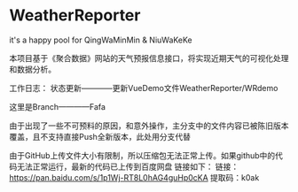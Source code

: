 # WeatherReporter
it's a happy pool for QingWaMinMin &amp; NiuWaKeKe

本项目基于《聚合数据》网站的天气预报信息接口，将实现近期天气的可视化处理和数据分析。

工作日志：
状态更新————更新VueDemo文件WeatherReporter/WRdemo

这里是Branch————Fafa

由于出现了一些不可预料的原因，和意外操作，主分支中的文件内容已被陈旧版本覆盖，且不支持直接Push全新版本，此处用分支代替

由于GitHub上传文件大小有限制，所以压缩包无法正常上传。如果github中的代码无法正常运行，最新的代码已上传到百度网盘
链接如下：
链接：https://pan.baidu.com/s/1p1Wj-RT8L0hAG4guHp0cKA 
提取码：k0ak 

